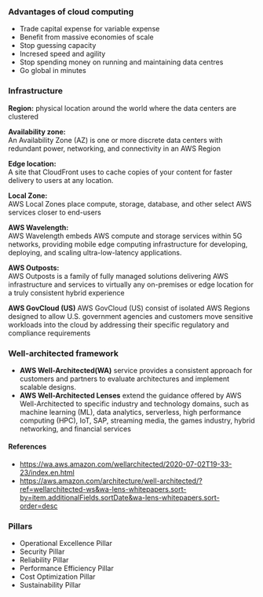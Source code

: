 ### Advantages of cloud computing

- Trade capital expense for variable expense
- Benefit from massive economies of scale
- Stop guessing capacity
- Incresed speed and agility
- Stop spending money on running and maintaining data centres
- Go global in minutes

### Infrastructure

<b>Region:</b>
 physical location around the world where the data centers are clustered
 
<b>Availability zone:</b>\
An Availability Zone (AZ) is one or more discrete data centers with redundant power, networking, and connectivity in an AWS Region

<b>Edge location:</b>\
A site that CloudFront uses to cache copies of your content for faster delivery to users at any location.

<b>Local Zone:</b>\
AWS Local Zones place compute, storage, database, and other select AWS services closer to end-users

<b>AWS Wavelength:</b>\
AWS Wavelength embeds AWS compute and storage services within 5G networks, providing mobile edge computing infrastructure for developing, deploying, and scaling ultra-low-latency applications.

<b>AWS Outposts:</b>\
AWS Outposts is a family of fully managed solutions delivering AWS infrastructure and services to virtually any on-premises or edge location for a truly consistent hybrid experience

<b>AWS GovCloud (US)</b>
AWS GovCloud (US) consist of isolated AWS Regions designed to allow U.S. government agencies and customers move sensitive workloads into the cloud by addressing their specific regulatory and compliance requirements

### Well-architected framework

- <b>AWS Well-Architected(WA)</b> service provides a consistent approach for customers and partners to evaluate architectures and implement scalable designs.
- <b>AWS Well-Architected Lenses</b> extend the guidance offered by AWS Well-Architected to specific industry and technology domains, such as machine learning (ML), data analytics, serverless, high performance computing (HPC), IoT, SAP, streaming media, the games industry, hybrid networking, and financial services

#### References

- https://wa.aws.amazon.com/wellarchitected/2020-07-02T19-33-23/index.en.html
- https://aws.amazon.com/architecture/well-architected/?ref=wellarchitected-ws&wa-lens-whitepapers.sort-by=item.additionalFields.sortDate&wa-lens-whitepapers.sort-order=desc

    
 ### Pillars
 - Operational Excellence Pillar 
 - Security Pillar
 - Reliability Pillar
 - Performance Efficiency Pillar
 - Cost Optimization Pillar
 - Sustainability Pillar  
